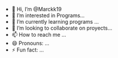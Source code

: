 - 👋 Hi, I’m @Marckk19
- 👀 I’m interested in Programs...
- 🌱 I’m currently learning programs ...
- 💞️ I’m looking to collaborate on proyects...
- 📫 How to reach me ...
- 😄 Pronouns: ...
- ⚡ Fun fact: ...

<!---
Marckk19/Marckk19 is a ✨ special ✨ repository because its `README.md` (this file) appears on your GitHub profile.
You can click the Preview link to take a look at your changes.
--->
